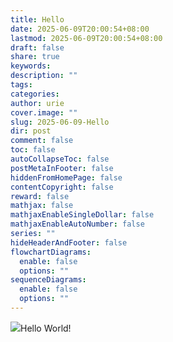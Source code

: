 ```yaml
---
title: Hello
date: 2025-06-09T20:00:54+08:00
lastmod: 2025-06-09T20:00:54+08:00
draft: false
share: true
keywords: 
description: ""
tags: 
categories: 
author: urie
cover.image: ""
slug: 2025-06-09-Hello
dir: post
comment: false
toc: false
autoCollapseToc: false
postMetaInFooter: false
hiddenFromHomePage: false
contentCopyright: false
reward: false
mathjax: false
mathjaxEnableSingleDollar: false
mathjaxEnableAutoNumber: false
series: ""
hideHeaderAndFooter: false
flowchartDiagrams:
  enable: false
  options: ""
sequenceDiagrams:
  enable: false
  options: ""
---
```


![](https://assets.hellourie.com/Piclist/2025/06/09-21-57-46-pixiv_79028211_p0-075ad59460eccca85fa173e40e7589c4.png)Hello World!